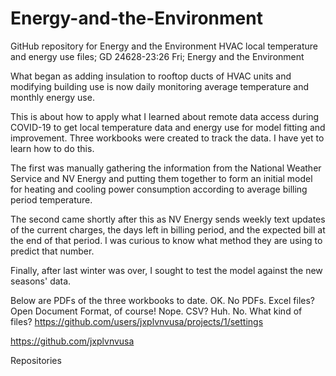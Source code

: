 # Energy-and-the-Environment
GitHub repository for Energy and the Environment HVAC local temperature and energy use files; GD 24628-23:26 Fri; Energy and the Environment

What began as adding insulation to rooftop ducts of HVAC units and modifying building use is now daily monitoring average temperature and monthly energy use.

This is about how to apply what I learned about remote data access during COVID-19 to get local temperature data and energy use for model fitting and improvement. Three workbooks were created to track the data. I have yet to learn how to do this.

The first was manually gathering the information from the National Weather Service and NV Energy and putting them together to form an initial model for heating and cooling power consumption according to average billing period temperature.

The second came shortly after this as NV Energy sends weekly text updates of the current charges, the days left in billing period, and the expected bill at the end of that period. I was curious to know what method they are using to predict that number.

Finally, after last winter was over, I sought to test the model against the new seasons' data. 

Below are PDFs of the three workbooks to date. OK. No PDFs. Excel files? Open Document Format, of course! Nope. CSV? Huh. No. What kind of files?
https://github.com/users/jxplvnvusa/projects/1/settings 

https://github.com/jxplvnvusa 

Repositories
